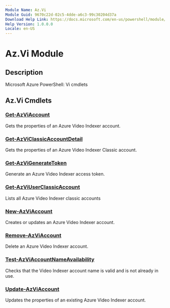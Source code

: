 ```yaml
---
Module Name: Az.Vi
Module Guid: 9670c22d-02c5-4dde-a6c3-99c30204d37a
Download Help Link: https://docs.microsoft.com/en-us/powershell/module/az.vi
Help Version: 1.0.0.0
Locale: en-US
---
```


# Az.Vi Module
## Description
Microsoft Azure PowerShell: Vi cmdlets

## Az.Vi Cmdlets
### [Get-AzViAccount](Get-AzViAccount.md)
Gets the properties of an Azure Video Indexer account.

### [Get-AzViClassicAccountDetail](Get-AzViClassicAccountDetail.md)
Gets the properties of an Azure Video Indexer Classic account.

### [Get-AzViGenerateToken](Get-AzViGenerateToken.md)
Generate an Azure Video Indexer access token.

### [Get-AzViUserClassicAccount](Get-AzViUserClassicAccount.md)
Lists all Azure Video Indexer classic accounts

### [New-AzViAccount](New-AzViAccount.md)
Creates or updates an Azure Video Indexer account.

### [Remove-AzViAccount](Remove-AzViAccount.md)
Delete an Azure Video Indexer account.

### [Test-AzViAccountNameAvailability](Test-AzViAccountNameAvailability.md)
Checks that the Video Indexer account name is valid and is not already in use.

### [Update-AzViAccount](Update-AzViAccount.md)
Updates the properties of an existing Azure Video Indexer account.

